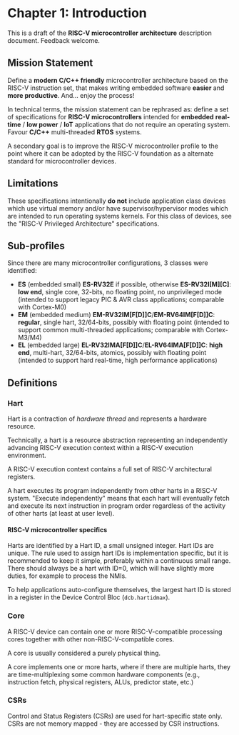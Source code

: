 # Chapter 1: Introduction

This is a draft of the **RISC-V microcontroller architecture** description document.
Feedback welcome.

## Mission Statement

Define a **modern C/C++ friendly** microcontroller architecture based on the RISC-V
instruction set, that makes writing embedded software **easier** and **more productive**.
And... enjoy the process!

In technical terms, the mission statement can be rephrased as: define a set of
specifications for **RISC-V microcontrollers** intended for **embedded** **real-time**
/ **low power** / **IoT** applications that do not require an operating system.
Favour **C/C++** multi-threaded **RTOS** systems.

A secondary goal is to improve the RISC-V microcontroller profile to the point where
it can be adopted by the RISC-V foundation as a alternate standard for microcontroller
devices.

## Limitations

These specifications intentionally **do not** include application class devices which
use virtual memory and/or have supervisor/hypervisor modes which are intended to run
operating systems kernels. For this class of devices, see the "RISC-V Privileged
Architecture" specifications.

## Sub-profiles

Since there are many microcontroller configurations, 3 classes were identified:

- **ES** (embedded small) **ES-RV32E** if possible, otherwise **ES-RV32I[M][C]**:
**low end**, single core,
32-bits, no floating point, no unprivileged mode (intended to support legacy PIC & AVR class
applications; comparable with Cortex-M0)
- **EM** (embedded medium) **EM-RV32IM[F[D]]C**/**EM-RV64IM[F[D]]C**:
**regular**, single hart, 32/64-bits, possibly with floating point
(intended to support common multi-threaded applications; comparable with
Cortex-M3/M4)
- **EL** (embedded large) **EL-RV32IMA[F[D]]C**/**EL-RV64IMA[F[D]]C**:
**high end**, multi-hart, 32/64-bits, atomics, possibly with floating point
(intended to support hard real-time, high performance applications)

## Definitions

### Hart

Hart is a contraction of _hardware thread_ and represents a hardware resource.

Technically, a hart is a resource abstraction representing an independently
advancing RISC-V execution context within a RISC-V execution environment.

A RISC-V execution context contains a full set of RISC-V architectural registers.

A hart executes its program independently from other harts in a RISC-V system.
"Execute independently" means that each hart will
eventually fetch and execute its next instruction in program order regardless
of the activity of other harts (at least at user level).

#### RISC-V microcontroller specifics

Harts are identified by a Hart ID, a small unsigned integer. Hart IDs are unique.
The rule used to assign hart IDs is implementation specific, but it is recommended
to keep it simple, preferably within a continuous small range. There should always
be a hart with ID=0, which will have slightly more duties, for example to process
the NMIs.

To help applications auto-configure themselves, the largest hart ID is stored in
a register in the Device Control Bloc (`dcb.hartidmax`).

### Core

A RISC-V device can contain one or more RISC-V-compatible processing cores
together with other non-RISC-V-compatible cores.

A core is usually considered a purely physical thing.

A core implements one or more harts, where if there are multiple harts, they are
time-multiplexing some common hardware components (e.g., instruction fetch,
physical registers, ALUs, predictor state, etc.)

### CSRs

Control and Status Registers (CSRs) are used for hart-specific state only. CSRs
are not memory mapped - they are accessed by CSR instructions.

